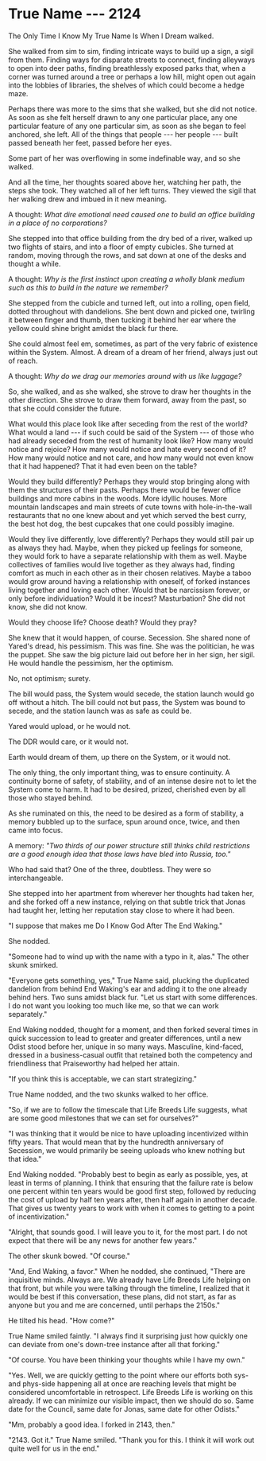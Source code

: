 # True Name --- 2124

The Only Time I Know My True Name Is When I Dream walked.

She walked from sim to sim, finding intricate ways to build up a sign, a sigil from them. Finding ways for disparate streets to connect, finding alleyways to open into deer paths, finding breathlessly exposed parks that, when a corner was turned around a tree or perhaps a low hill, might open out again into the lobbies of libraries, the shelves of which could become a hedge maze.

Perhaps there was more to the sims that she walked, but she did not notice. As soon as she felt herself drawn to any one particular place, any one particular feature of any one particular sim, as soon as she began to feel anchored, she left. All of the things that people --- her people --- built passed beneath her feet, passed before her eyes.

Some part of her was overflowing in some indefinable way, and so she walked.

And all the time, her thoughts soared above her, watching her path, the steps she took. They watched all of her left turns. They viewed the sigil that her walking drew and imbued in it new meaning.

A thought: *What dire emotional need caused one to build an office building in a place of no corporations?*

She stepped into that office building from the dry bed of a river, walked up two flights of stairs, and into a floor of empty cubicles. She turned at random, moving through the rows, and sat down at one of the desks and thought a while.

A thought: *Why is the first instinct upon creating a wholly blank medium such as this to build in the nature we remember?*

She stepped from the cubicle and turned left, out into a rolling, open field, dotted throughout with dandelions. She bent down and picked one, twirling it between finger and thumb, then tucking it behind her ear where the yellow could shine bright amidst the black fur there.

She could almost feel em, sometimes, as part of the very fabric of existence within the System. Almost. A dream of a dream of her friend, always just out of reach.

A thought: *Why do we drag our memories around with us like luggage?*

So, she walked, and as she walked, she strove to draw her thoughts in the other direction. She strove to draw them forward, away from the past, so that she could consider the future.

What would this place look like after seceding from the rest of the world? What would a land --- if such could be said of the System --- of those who had already seceded from the rest of humanity look like? How many would notice and rejoice? How many would notice and hate every second of it? How many would notice and not care, and how many would not even know that it had happened? That it had even been on the table?

Would they build differently? Perhaps they would stop bringing along with them the structures of their pasts. Perhaps there would be fewer office buildings and more cabins in the woods. More idyllic houses. More mountain landscapes and main streets of cute towns with hole-in-the-wall restaurants that no one knew about and yet which served the best curry, the best hot dog, the best cupcakes that one could possibly imagine.

Would they live differently, love differently? Perhaps they would still pair up as always they had. Maybe, when they picked up feelings for someone, they would fork to have a separate relationship with them as well. Maybe collectives of families would live together as they always had, finding comfort as much in each other as in their chosen relatives. Maybe a taboo would grow around having a relationship with oneself, of forked instances living together and loving each other. Would that be narcissism forever, or only before individuation? Would it be incest? Masturbation? She did not know, she did not know.

Would they choose life? Choose death? Would they pray?

She knew that it would happen, of course. Secession. She shared none of Yared's dread, his pessimism. This was fine. She was the politician, he was the puppet. She saw the big picture laid out before her in her sign, her sigil. He would handle the pessimism, her the optimism.

No, not optimism; surety.

The bill would pass, the System would secede, the station launch would go off without a hitch. The bill could not but pass, the System was bound to secede, and the station launch was as safe as could be.

Yared would upload, or he would not.

The DDR would care, or it would not.

Earth would dream of them, up there on the System, or it would not.

The only thing, the only important thing, was to ensure continuity. A continuity borne of safety, of stability, and of an intense desire not to let the System come to harm. It had to be desired, prized, cherished even by all those who stayed behind.

As she ruminated on this, the need to be desired as a form of stability, a memory bubbled up to the surface, spun around once, twice, and then came into focus.

A memory: *"Two thirds of our power structure still thinks child restrictions are a good enough idea that those laws have bled into Russia, too."*

Who had said that? One of the three, doubtless. They were so interchangeable.

She stepped into her apartment from wherever her thoughts had taken her, and she forked off a new instance, relying on that subtle trick that Jonas had taught her, letting her reputation stay close to where it had been.

"I suppose that makes me Do I Know God After The End Waking."

She nodded.

"Someone had to wind up with the name with a typo in it, alas." The other skunk smirked.

"Everyone gets something, yes," True Name said, plucking the duplicated dandelion from behind End Waking's ear and adding it to the one already behind hers. Two suns amidst black fur. "Let us start with some differences. I do not want you looking too much like me, so that we can work separately."

End Waking nodded, thought for a moment, and then forked several times in quick succession to lead to greater and greater differences, until a new Odist stood before her, unique in so many ways. Masculine, kind-faced, dressed in a business-casual outfit that retained both the competency and friendliness that Praiseworthy had helped her attain.

"If you think this is acceptable, we can start strategizing."

True Name nodded, and the two skunks walked to her office.

"So, if we are to follow the timescale that Life Breeds Life suggests, what are some good milestones that we can set for ourselves?"

"I was thinking that it would be nice to have uploading incentivized within fifty years. That would mean that by the hundredth anniversary of Secession, we would primarily be seeing uploads who knew nothing but that idea."

End Waking nodded. "Probably best to begin as early as possible, yes, at least in terms of planning. I think that ensuring that the failure rate is below one percent within ten years would be good first step, followed by reducing the cost of upload by half ten years after, then half again in another decade. That gives us twenty years to work with when it comes to getting to a point of incentivization."

"Alright, that sounds good. I will leave you to it, for the most part. I do not expect that there will be any news for another few years."

The other skunk bowed. "Of course."

"And, End Waking, a favor." When he nodded, she continued, "There are inquisitive minds. Always are. We already have Life Breeds Life helping on that front, but while you were talking through the timeline, I realized that it would be best if this conversation, these plans, did not start, as far as anyone but you and me are concerned, until perhaps the 2150s."

He tilted his head. "How come?"

True Name smiled faintly. "I always find it surprising just how quickly one can deviate from one's down-tree instance after all that forking."

"Of course. You have been thinking your thoughts while I have my own."

"Yes. Well, we are quickly getting to the point where our efforts both sys- and phys-side happening all at once are reaching levels that might be considered uncomfortable in retrospect. Life Breeds Life is working on this already. If we can minimize our visible impact, then we should do so. Same date for the Council, same date for Jonas, same date for other Odists."

"Mm, probably a good idea. I forked in 2143, then."

"2143. Got it." True Name smiled. "Thank you for this. I think it will work out quite well for us in the end."

